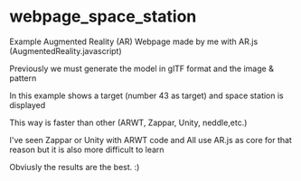 # webpage_space_station
Example Augmented Reality (AR) Webpage made by me with AR.js (AugmentedReality.javascript)

Previously we must generate the model in glTF format and the image & pattern

In this example shows a target (number 43 as target) and space station is displayed

This way is faster than other (ARWT, Zappar, Unity, neddle,etc.) 

I've seen Zappar or Unity with ARWT code and All use AR.js as core for that reason but it is also more difficult to learn

Obviusly the results are the best. :)
